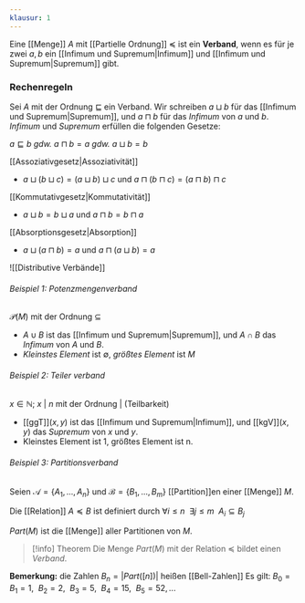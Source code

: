 ```yaml
---
klausur: 1
---
```


Eine [[Menge]] $A$ mit [[Partielle Ordnung]] $\preceq$ ist ein **Verband**, wenn es für je zwei $a, b$ ein [[Infimum und Supremum|Infimum]] und [[Infimum und Supremum|Supremum]] gibt.

### Rechenregeln

Sei $A$ mit der Ordnung $\sqsubseteq$ ein Verband. 
Wir schreiben $a \sqcup b$ für das [[Infimum und Supremum|Supremum]],  und $a \sqcap b$ für das *Infimum* von $a$ und $b$. *Infimum* und *Supremum* erfüllen die folgenden Gesetze:  

$a \sqsubseteq b$   *gdw.*   $a \sqcap b = a$   *gdw.*   $a \sqcup b = b$ 

[[Assoziativgesetz|Assoziativität]] 
- $a \sqcup (b \sqcup c) = (a \sqcup b) \sqcup c$   und   $a \sqcap (b \sqcap c) = (a \sqcap b) \sqcap c$ 

[[Kommutativgesetz|Kommutativität]] 
- $a \sqcup b = b \sqcup a$   und   $a \sqcap b = b \sqcap a$ 

[[Absorptionsgesetz|Absorption]]
- $a \sqcup (a \sqcap b) = a$   und   $a \sqcap (a \sqcup b) = a$

 ![[Distributive Verbände]]
 
###### Beispiel 1: Potenzmengenverband
$\mathcal P (M)$ mit der Ordnung $\subseteq$ 

- $A \cup B$ ist das [[Infimum und Supremum|Supremum]], und $A \cap B$ das *Infimum* von $A$ und $B$. 
- *Kleinstes Element* ist $\emptyset$, *größtes Element* ist $M$

###### Beispiel 2: Teiler verband
${ x \in \mathbb N ;\: x \:|\: n }$ mit der Ordnung | (Teilbarkeit) 
- [[ggT]]$(x, y)$ ist das [[Infimum und Supremum|Infimum]], und [[kgV]]$(x, y)$ das *Supremum* von $x$ und $y$. 
- Kleinstes Element ist 1, größtes Element ist n.

###### Beispiel 3: Partitionsverband

Seien $\mathcal A = \{ A_1, . . . , A_n \}$ und $\mathcal B = \{ B_1, . . . , B_m \}$ [[Partition]]en einer [[Menge]] $M$. 

Die [[Relation]] $A \preceq B$ ist definiert durch $\forall i \leq n \:\: \exists j \leq m \:\: A_i \subseteq B_j$ 

$Part(M)$ ist die [[Menge]] aller Partitionen von $M$.

>[!info] Theorem 
>Die Menge $Part(M)$ mit der Relation $\preceq$ bildet einen *Verband*.

**Bemerkung:** die Zahlen $B_n = |Part([n])|$ heißen [[Bell-Zahlen]] Es gilt: $B_0 = B_1 = 1,\:\: B_2 = 2,\:\: B_3 = 5,\:\: B_4 = 15,\:\: B_5 = 52, . . .$
